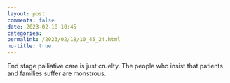 ```yaml
---
layout: post
comments: false
date: 2023-02-18 10:45
categories: 
permalink: /2023/02/18/10_45_24.html
no-title: true
---
```

<p>End stage palliative care is just cruelty. The people who insist that patients and families suffer are monstrous.</p>